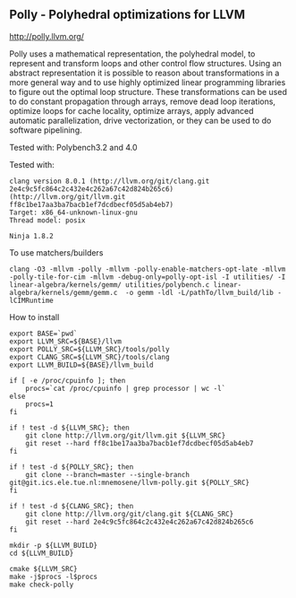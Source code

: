 Polly - Polyhedral optimizations for LLVM
-----------------------------------------
http://polly.llvm.org/

Polly uses a mathematical representation, the polyhedral model, to represent and
transform loops and other control flow structures. Using an abstract
representation it is possible to reason about transformations in a more general
way and to use highly optimized linear programming libraries to figure out the
optimal loop structure. These transformations can be used to do constant
propagation through arrays, remove dead loop iterations, optimize loops for
cache locality, optimize arrays, apply advanced automatic parallelization, drive
vectorization, or they can be used to do software pipelining.

Tested with: Polybench3.2 and 4.0

Tested with:
```
clang version 8.0.1 (http://llvm.org/git/clang.git 2e4c9c5fc864c2c432e4c262a67c42d824b265c6) (http://llvm.org/git/llvm.git ff8c1be17aa3ba7bacb1ef7dcdbecf05d5ab4eb7)
Target: x86_64-unknown-linux-gnu
Thread model: posix

Ninja 1.8.2
```

To use matchers/builders

``` 
clang -O3 -mllvm -polly -mllvm -polly-enable-matchers-opt-late -mllvm -polly-tile-for-cim -mllvm -debug-only=polly-opt-isl -I utilities/ -I linear-algebra/kernels/gemm/ utilities/polybench.c linear-algebra/kernels/gemm/gemm.c  -o gemm -ldl -L/pathTo/llvm_build/lib -lCIMRuntime 
```


How to install
```
export BASE=`pwd`
export LLVM_SRC=${BASE}/llvm
export POLLY_SRC=${LLVM_SRC}/tools/polly
export CLANG_SRC=${LLVM_SRC}/tools/clang
export LLVM_BUILD=${BASE}/llvm_build

if [ -e /proc/cpuinfo ]; then
    procs=`cat /proc/cpuinfo | grep processor | wc -l`
else
    procs=1
fi

if ! test -d ${LLVM_SRC}; then
    git clone http://llvm.org/git/llvm.git ${LLVM_SRC}
    git reset --hard ff8c1be17aa3ba7bacb1ef7dcdbecf05d5ab4eb7 
fi

if ! test -d ${POLLY_SRC}; then
    git clone --branch=master --single-branch git@git.ics.ele.tue.nl:mnemosene/llvm-polly.git ${POLLY_SRC}
fi

if ! test -d ${CLANG_SRC}; then
    git clone http://llvm.org/git/clang.git ${CLANG_SRC}
    git reset --hard 2e4c9c5fc864c2c432e4c262a67c42d824b265c6
fi

mkdir -p ${LLVM_BUILD}
cd ${LLVM_BUILD}

cmake ${LLVM_SRC}
make -j$procs -l$procs
make check-polly
```

